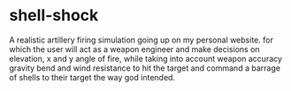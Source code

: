 # shell-shock
A realistic artillery firing simulation going up on my personal website. for which the user will act as a weapon engineer and make decisions on elevation, x and y angle of fire, while taking into account weapon accuracy gravity bend and wind resistance to hit the target and command a barrage of shells to their target the way god intended.
